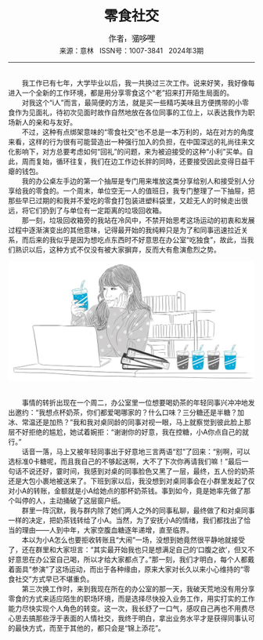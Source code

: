 # <center>零食社交</center>

<div align=center><img src="https://raw.githubusercontent.com/leaguecn/magazines/main/img_authors/%25d7%25f7%25d5%25df%25a3%25ba%25c3%25a8%25b6%25df%25c1%25a8.jpg"></div>

<center>来源：意林   ISSN号：1007-3841   2024年3期</center>

* * *

<br>　　我工作已有七年，大学毕业以后，我一共换过三次工作。说来好笑，我好像每进入一个全新的工作环境，都是用分享零食这个“老”招来打开陌生局面的。  
　　对我这个“i人”而言，最简便的方法，就是买一些精巧美味且方便携带的小零食作为见面礼，待初次见面时故作自然地放在各位同事的工位上，以表达我作为职场新人的亲和与友好。  
　　不过，这种有点绑架意味的“零食社交”也不总是一本万利的，站在对方的角度来看，这样的行为很有可能营造出一种强行加入的负担，在中国深远的礼尚往来文化影响下，对方总要考虑如何“回礼”的问题，来为被迫接受的这种“小利”买单。自此，周而复始，循环往复，我们在边工作边长胖的同時，还要接受因此变得日益干瘪的钱包。  
　　我的办公桌左手边的第一个抽屉是专门用来堆放这类分享给别人和接受别人分享给我的零食的。一个周末，单位空无一人的值班日，我专门整理了一下抽屉，把那些早已过期的和我并不爱吃的零食打包装进塑料袋里，又趁无人的时候走出很远，将它们扔到了与单位有一定距离的垃圾回收箱。  
　　那一刻，垃圾回收箱旁的我站在冷风中，不禁开始思考这场运动的初衷和发展过程中逐渐演变出的其他意味，记得最开始的我纯粹只是为了和同事迅速拉近关系，而后来的我似乎是因为想吃点东西时不好意思在办公室“吃独食”，故此，当我们熟识以后，这种方式不仅没有被大家摒弃，反而大有愈演愈烈之势。

![](https://raw.githubusercontent.com/leaguecn/magazines/main/img/yili20240340-1-l.jpg)

  
<br>　　事情的转折出现在一个周二，办公室里一位想要喝奶茶的年轻同事兴冲冲地发出邀约：“我想点杯奶茶，你们都爱喝哪家的？什么口味？三分糖还是半糖？加冰、常温还是加热？”我和我对桌同龄的同事对视一眼，马上就察觉到彼此脸上那层不好拒绝的尴尬，她试着婉拒：“谢谢你的好意，我在控糖，小A你点自己的就行。”  
　　话音一落，马上又被年轻同事出于好意地三言两语“怼”了回来：“别啊，可以选标准0卡糖呢，而且我自己的不够起送啊，大不了下次你再请我们嘛！”最后一句话不说还好，霎时间，我感到对桌的同事脸色又黑了一层，最终，五人份的奶茶还是大包小裹地被送来了。下班到家以后，我没想到对桌同事会在小群里发起了仅对小A的转账，金额就是小A给她点的那杯奶茶钱。事到如今，竟是她率先做了那个叫停的人，主动捅破了这层窗户纸。  
　　群里一阵沉默，我与群内除了她们两人之外的同事私聊，最终做了和对桌同事一样的决定，把奶茶钱转给了小A。当然，为了安抚小A的情绪，我们都找出了恰当的理由——人到中年，大家空腹血糖逐年递增，直至临界。  
　　本以为小A怎么也要拒收转账且“大闹”一场，没想到她竟然很平静地就接受了，还在群里和大家坦言：“其实最开始我也只是想满足自己的‘口腹之欲’，但又不好意思在办公室自己喝，所以才给大家都点了。”那一刻，我们才明白，每个人都戴着面具“参演”了这场运动，而出于各种缘由，原来大家对长久以来小心维持的“零食社交”方式早已不堪重负。  
　　第三次换工作时，来到我现在所在的办公室的那一天，我破天荒地没有用分享零食的方式来适应陌生的职场环境，而是选择尽快投入业务工作，用实打实的工作能力尽快实现个人角色的转变。这一次，我长舒了一口气，感叹自己再也不用费尽心思去搞那些浮于表面的人情社交，我终于明白，拿出业务水平才是获得同事认可的最快方式，而至于其他的，都只会是“锦上添花”。
